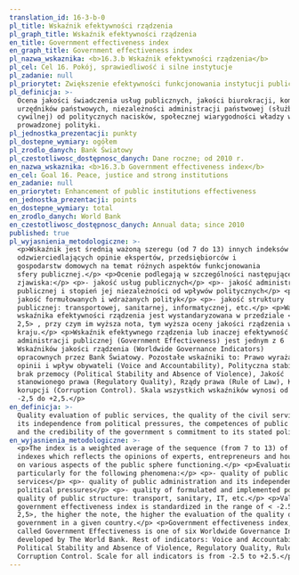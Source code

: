```yaml
---
translation_id: 16-3-b-0
pl_title: Wskaźnik efektywności rządzenia
pl_graph_title: Wskaźnik efektywności rządzenia
en_title: Government effectiveness index
en_graph_title: Government effectiveness index
pl_nazwa_wskaznika: <b>16.3.b Wskaźnik efektywności rządzenia</b>
pl_cel: Cel 16. Pokój, sprawiedliwość i silne instytucje
pl_zadanie: null
pl_priorytet: Zwiększenie efektywności funkcjonowania instytucji publicznych
pl_definicja: >-
  Ocena jakości świadczenia usług publicznych, jakości biurokracji, kompetencji
  urzędników państwowych, niezależności administracji państwowej (służby
  cywilnej) od politycznych nacisków, społecznej wiarygodności władzy w zakresie
  prowadzonej polityki.
pl_jednostka_prezentacji: punkty
pl_dostepne_wymiary: ogółem
pl_zrodlo_danych: Bank Światowy
pl_czestotliwosc_dostępnosc_danych: Dane roczne; od 2010 r.
en_nazwa_wskaznika: <b>16.3.b Government effectiveness index</b>
en_cel: Goal 16. Peace, justice and strong institutions
en_zadanie: null
en_priorytet: Enhancement of public institutions effectiveness
en_jednostka_prezentacji: points
en_dostepne_wymiary: total
en_zrodlo_danych: World Bank
en_czestotliwosc_dostępnosc_danych: Annual data; since 2010
published: true
pl_wyjasnienia_metodologiczne: >-
  <p>Wskaźnik jest średnią ważoną szeregu (od 7 do 13) innych indeksów
  odzwierciedlających opinie ekspertów, przedsiębiorców i
  gospodarstw domowych na temat różnych aspektów funkcjonowania
  sfery publicznej.</p> <p>Ocenie podlegają w szczególności następujące
  zjawiska:</p> <p>- jakość usług publicznych</p> <p>- jakość administracji
  publicznej i stopień jej niezależności od wpływów politycznych</p> <p>-
  jakość formułowanych i wdrażanych polityk</p> <p>- jakość struktury
  publicznej: transportowej, sanitarnej, informatycznej, etc.</p> <p>Wartość
  wskaźnika efektywności rządzenia jest wystandaryzowana w przedziale < -2,5
  2,5> , przy czym im wyższa nota, tym wyższa oceny jakości rządzenia w danym
  kraju.</p> <p>Wskaźnik efektywnego rządzenia lub inaczej efektywność
  administracji publicznej (Government Effectiveness) jest jednym z 6
  Wskaźników jakości rządzenia (Worldwide Governance Indicators)
  opracownych przez Bank Światowy. Pozostałe wskaźniki to: Prawo wyrażania
  opinii i wpływ obywateli (Voice and Accountability), Polityczna stabilność i
  brak przemocy (Political Stability and Absence of Violence), Jakość
  stanowionego prawa (Regulatory Quality), Rządy prawa (Rule of Law), Kontrola
  korupcji (Corruption Control). Skala wszystkich wskaźników wynosi od
  -2,5 do +2,5.</p>
en_definicja: >-
  Quality evaluation of public services, the quality of the civil service and
  its independence from political pressures, the competences of public officers
  and the credibility of the government s commitment to its stated policies.
en_wyjasnienia_metodologiczne: >-
  <p>The index is a weighted average of the sequence (from 7 to 13) of other
  indexes which reflects the opinions of experts, entrepreneurs and households
  on various aspects of the public sphere functioning.</p> <p>Evaluation is done
  particularly for the following phenomena:</p> <p>- quality of public
  services</p> <p>- quality of public administration and its independence from
  political pressures</p> <p>- quality of formulated and implemented policies -
  quality of public structure: transport, sanitary, IT, etc.</p> <p>Value of
  government effectiveness index is standardized in the range of < -2.5
  2,5>, the higher the note, the higher the evaluation of the quality of
  government in a given country.</p> <p>Government effectiveness index, also
  called Government Effectiveness is one of six Worldwide Governance Indicators
  developed by The World Bank. Rest of indicators: Voice and Accountability,
  Political Stability and Absence of Violence, Regulatory Quality, Rule of Law,
  Corruption Control. Scale for all indicators is from -2.5 to +2.5.</p>
---
```

